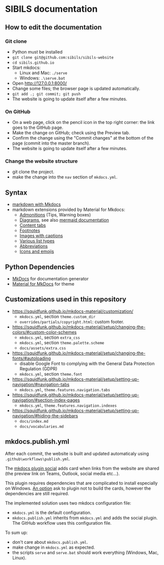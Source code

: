 # SIBILS documentation

## How to edit the documentation

### Git clone

* Python must be installed
* `git clone git@github.com:sibils/sibils-website`
* `cd sibils.github.io`
* Start mkdocs:
    * Linux and Mac: `./serve`
    * Windows: `.\serve.bat`
* Open http://127.0.0.1:8000/
* Change some files; the browser page is updated automatically.
* `git add .; git commit; git push`
* The website is going to update itself after a few minutes.

### On GitHub

* On a web page, click on the pencil icon in the top right corner: the link goes to the GitHub page.
* Make the change on GitHub; check using the Preview tab.
* Confirm the change using the "Commit changes" at the bottom of the page (commit into the master branch).
* The website is going to update itself after a few minutes.

### Change the website structure

* git clone the project.
* make the change into the `nav` section of `mkdocs.yml`.

## Syntax

* [markdown with Mkdocs](https://www.mkdocs.org/user-guide/writing-your-docs/#writing-with-markdown)
* markdown extensions provided by Material for Mkdocs:
    * [Admonitions](https://squidfunk.github.io/mkdocs-material/reference/admonitions/) (Tips, Warning boxes)
    * [Diagrams](https://squidfunk.github.io/mkdocs-material/reference/diagrams/), see also [mermaid documentation](https://mermaid-js.github.io/mermaid/#/README?id=diagram-types)
    * [Content tabs](https://squidfunk.github.io/mkdocs-material/reference/content-tabs/)
    * [Footnotes](https://squidfunk.github.io/mkdocs-material/reference/footnotes/)
    * [Images with captions](https://squidfunk.github.io/mkdocs-material/reference/images/#image-captions)
    * [Various list types](https://squidfunk.github.io/mkdocs-material/reference/lists/)
    * [Abbreviations](https://squidfunk.github.io/mkdocs-material/reference/tooltips/#adding-abbreviations)
    * [Icons and emojis](https://squidfunk.github.io/mkdocs-material/reference/icons-emojis/)

## Python Dependencies

* [MkDocs](https://www.mkdocs.org/) for documentation generator
* [Material for MkDocs](https://squidfunk.github.io/mkdocs-material/getting-started/) for theme

## Customizations used in this repository

* https://squidfunk.github.io/mkdocs-material/customization/
    * `mkdocs.yml`, section `theme.custom_dir`
    * `overrides/partials/copyright.html`: custom footer.
* https://squidfunk.github.io/mkdocs-material/setup/changing-the-colors/#custom-color-schemes
    * `mkdocs.yml`, section `extra_css`
    * `mkdocs.yml`, section `theme.palette.scheme`
    * `docs/assets/extra.css`
* https://squidfunk.github.io/mkdocs-material/setup/changing-the-fonts/#autoloading
    * disable Google Font to complying with the General Data Protection Regulation (GDPR)
    * `mkdocs.yml`, section `theme.font`
* https://squidfunk.github.io/mkdocs-material/setup/setting-up-navigation/#navigation-tabs
    * `mkdocs.yml`, `theme.features.navigation.tabs`
* https://squidfunk.github.io/mkdocs-material/setup/setting-up-navigation/#section-index-pages
    * `mkdocs.yml`, `theme.features.navigation.indexes`
* https://squidfunk.github.io/mkdocs-material/setup/setting-up-navigation/#hiding-the-sidebars
    * `docs/index.md`
    * `docs/vocabularies.md`

## mkdocs.publish.yml

After each commit, the website is built and updated automaticaly using `.github\workflows\publish.yml`.

The [mkdocs plugin social](https://squidfunk.github.io/mkdocs-material/setup/setting-up-social-cards/) adds card when links
from the website are shared (the preview link on Teams, Outlook, social media etc...).

This plugin requires dependencies that are complicated to install especially on Windows.
[An option](https://squidfunk.github.io/mkdocs-material/setup/setting-up-social-cards/#disabling-social-cards) ask to plugin not to build the cards, however the dependencies are still required.

The implemented solution uses two mkdocs configuration file:
* `mkdocs.yml` is the default configuration.
* `mkdocs.publish.yml` inherits from `mkdocs.yml` and adds the social plugin. The GitHub workflow uses this configuration file.

To sum up:
* don't care about `mkdocs.publish.yml`.
* make change in `mkdocs.yml` as expected.
* the scripts `serve` and `serve.bat` should work everything (Windows, Mac, Linux).
